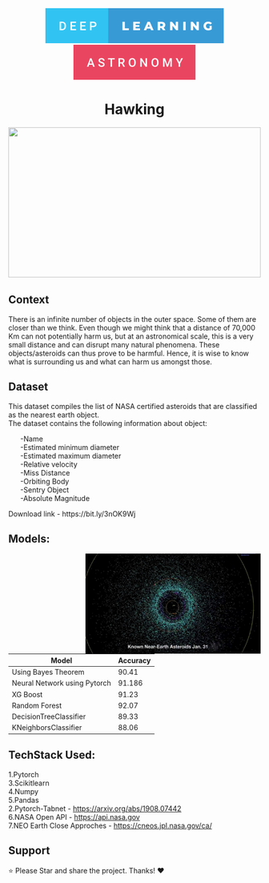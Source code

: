 <div align="center"> 
   <img  src="/temp/deep-learning.svg">
   <img  src="/temp/astronomy.svg">
   
</div>

<div align="center"> 
  <h1>Hawking</h1>
   <img height=300 width=100% src="/temp/comets.gif">
</div>

## Context
There is an infinite number of objects in the outer space. Some of them are closer than we think. Even though we might think that a distance of 70,000 Km can not potentially harm us, but at an astronomical scale, this is a very small distance and can disrupt many natural phenomena. These objects/asteroids can thus prove to be harmful. Hence, it is wise to know what is surrounding us and what can harm us amongst those.

## Dataset
This dataset compiles the list of NASA certified asteroids that are classified as the nearest earth object.</br>
The dataset contains the following information about object:
<ul>
-Name</br>
-Estimated minimum diameter</br>
-Estimated maximum diameter</br>
-Relative velocity</br>
-Miss Distance</br>
-Orbiting Body</br>
-Sentry Object</br>
-Absolute Magnitude</br>
</ul>
Download link - https://bit.ly/3nOK9Wj

## Models:

<img align="right" src="/temp/Near Earth Asteroids.jpg" width="350" height="200">

| Model                        |  Accuracy      
| -----------------------------|  -------------| 
| Using Bayes Theorem          |  90.41        |
| Neural Network using Pytorch |  91.186       |
|XG Boost                      |  91.23        |
|Random Forest                 |  92.07        |
|DecisionTreeClassifier        |  89.33        |
|KNeighborsClassifier 	       |  88.06        |


## TechStack Used:
1.Pytorch <br />
3.Scikitlearn <br />
4.Numpy <br />
5.Pandas <br />
2.Pytorch-Tabnet - https://arxiv.org/abs/1908.07442 <br />
6.NASA Open API - https://api.nasa.gov <br />
7.NEO Earth Close Approches - https://cneos.jpl.nasa.gov/ca/ <br />


## Support
⭐ Please Star and share the project. Thanks! ❤️
